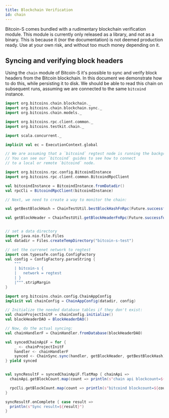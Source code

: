```yaml
---
title: Blockchain Verification
id: chain
---
```


Bitcoin-S comes bundled with a rudimentary blockchain verification
module. This module is currently only released as a library, and not as a binary.
This is because it (nor the documentation) is not deemed production
ready. Use at your own risk, and without too much money depending on it.

## Syncing and verifying block headers

Using the `chain` module of Bitcoin-S it's possible to
sync and verify block headers from the Bitcoin blockchain. In this document
we demonstrate how to do this, while persisting it to disk. We should be
able to read this chain on subsequent runs, assuming we are connected
to the same `bitcoind` instance.

```scala mdoc:compile-only
import org.bitcoins.chain.blockchain._
import org.bitcoins.chain.blockchain.sync._
import org.bitcoins.chain.models._

import org.bitcoins.rpc.client.common._
import org.bitcoins.testkit.chain._

import scala.concurrent._

implicit val ec = ExecutionContext.global

// We are assuming that a `bitcoind` regtest node is running the background.
// You can see our `bitcoind` guides to see how to connect
// to a local or remote `bitcoind` node.

import org.bitcoins.rpc.config.BitcoindInstance
import org.bitcoins.rpc.client.common.BitcoindRpcClient

val bitcoindInstance = BitcoindInstance.fromDatadir()
val rpcCli = BitcoindRpcClient(bitcoindInstance)

// Next, we need to create a way to monitor the chain:

val getBestBlockHash = ChainTestUtil.bestBlockHashFnRpc(Future.successful(rpcCli))

val getBlockHeader = ChainTestUtil.getBlockHeaderFnRpc(Future.successful(rpcCli))


// set a data directory
import java.nio.file.Files
val datadir = Files.createTempDirectory("bitcoin-s-test")

// set the currenet network to regtest
import com.typesafe.config.ConfigFactory
val config = ConfigFactory.parseString {
    """
    | bitcoin-s {
    |   network = regtest
    | }
    |""".stripMargin
}

import org.bitcoins.chain.config.ChainAppConfig
implicit val chainConfig = ChainAppConfig(datadir, config)

// Initialize the needed database tables if they don't exist:
val chainProjectInitF = chainConfig.initialize()
val blockHeaderDAO = BlockHeaderDAO()

// Now, do the actual syncing:
val chainHandlerF = ChainHandler.fromDatabase(blockHeaderDAO)

val syncedChainApiF = for {
    _ <- chainProjectInitF
    handler <- chainHandlerF
    synced <- ChainSync.sync(handler, getBlockHeader, getBestBlockHash)
} yield synced


val syncResultF = syncedChainApiF.flatMap { chainApi =>
  chainApi.getBlockCount.map(count => println(s"chain api blockcount=${count}"))

  rpcCli.getBlockCount.map(count => println(s"bitcoind blockcount=${count}"))
}

syncResultF.onComplete { case result =>
  println(s"Sync result=${result}")
}
```
